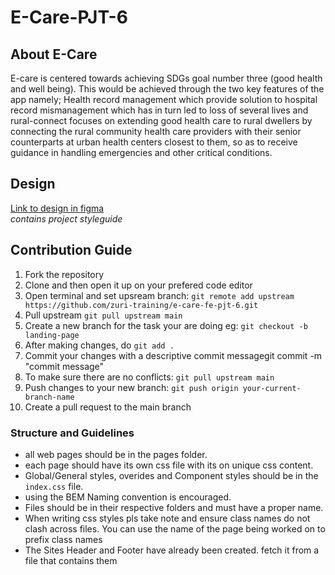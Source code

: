 # **E-Care-PJT-6**

## **About E-Care**

E-care is centered towards achieving SDGs goal number three (good health and well being). This would be achieved through the two key features of the app namely; Health record management which provide solution to hospital record mismanagement which has in turn led to loss of several lives and rural-connect focuses on extending good health care to rural dwellers by connecting the rural community health care providers with their senior counterparts at urban health centers closest to them, so as to receive guidance in handling emergencies and other critical conditions.

## **Design**

[Link to design in figma](https://www.figma.com/file/52HpgVkr6FIKMGgWPg5Y5X/Style-guide-for-E-Care?node-id=0%3A1) <br>
_contains project styleguide_

## **Contribution Guide**

1. Fork the repository
2. Clone and then open it up on your prefered code editor
3. Open terminal and set upsream branch: `git remote add upstream https://github.com/zuri-training/e-care-fe-pjt-6.git`
4. Pull upstream `git pull upstream main`
5. Create a new branch for the task your are doing eg: `git checkout -b landing-page`
6. After making changes, do `git add .`
7. Commit your changes with a descriptive commit messagegit commit -m "commit message"
8. To make sure there are no conflicts: `git pull upstream main`
9. Push changes to your new branch: `git push origin your-current-branch-name`
10. Create a pull request to the main branch
    <br>

### Structure and Guidelines

- all web pages should be in the pages folder.
- each page should have its own css file with its on unique css content.
- Global/General styles, overides and Component styles should be in the `index.css` file.
- using the BEM Naming convention is encouraged.
- Files should be in their respective folders and must have a proper name.
- When writing css styles pls take note and ensure class names do not clash across files.
  You can use the name of the page being worked on to prefix class names
- The Sites Header and Footer have already been created. fetch it from a file that contains them
